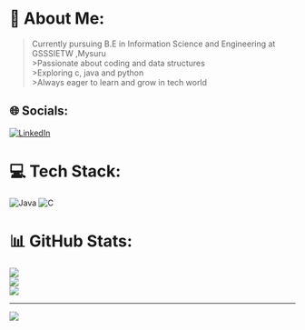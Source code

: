 # 💫 About Me:
>Currently pursuing B.E in Information Science and Engineering at GSSSIETW ,Mysuru<br>>Passionate about coding and data structures<br>>Exploring c, java and python<br>>Always eager to learn and grow in tech world <br>


## 🌐 Socials:
[![LinkedIn](https://img.shields.io/badge/LinkedIn-%230077B5.svg?logo=linkedin&logoColor=white)](https://linkedin.com/in/soukhya-h-m-b997462a2) 

# 💻 Tech Stack:
![Java](https://img.shields.io/badge/java-%23ED8B00.svg?style=for-the-badge&logo=openjdk&logoColor=white) ![C](https://img.shields.io/badge/c-%2300599C.svg?style=for-the-badge&logo=c&logoColor=white)
# 📊 GitHub Stats:
![](https://github-readme-stats.vercel.app/api?username=soukhyahm&theme=dark&hide_border=false&include_all_commits=true&count_private=true)<br/>
![](https://nirzak-streak-stats.vercel.app/?user=soukhyahm&theme=dark&hide_border=false)<br/>
![](https://github-readme-stats.vercel.app/api/top-langs/?username=soukhyahm&theme=dark&hide_border=false&include_all_commits=true&count_private=true&layout=compact)

---
[![](https://visitcount.itsvg.in/api?id=soukhyahm&icon=0&color=0)](https://visitcount.itsvg.in)


